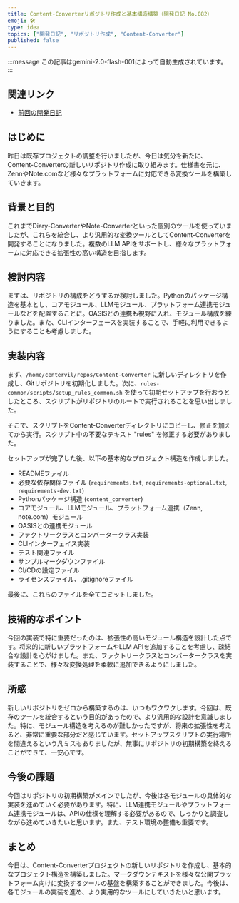 ```yaml
---
title: Content-Converterリポジトリ作成と基本構造構築（開発日記 No.082）
emoji: 🛠️
type: idea
topics: ["開発日記", "リポジトリ作成", "Content-Converter"]
published: false
---
```

:::message
この記事はgemini-2.0-flash-001によって自動生成されています。
:::

## 関連リンク
- [前回の開発日記](https://zenn.dev/centervil/articles/2025-05-21_081_dev-diary)

## はじめに

昨日は既存プロジェクトの調整を行いましたが、今日は気分を新たに、Content-Converterの新しいリポジトリ作成に取り組みます。仕様書を元に、ZennやNote.comなど様々なプラットフォームに対応できる変換ツールを構築していきます。

## 背景と目的

これまでDiary-ConverterやNote-Converterといった個別のツールを使っていましたが、これらを統合し、より汎用的な変換ツールとしてContent-Converterを開発することになりました。複数のLLM APIをサポートし、様々なプラットフォームに対応できる拡張性の高い構造を目指します。

## 検討内容

まずは、リポジトリの構成をどうするか検討しました。Pythonのパッケージ構造を基本とし、コアモジュール、LLMモジュール、プラットフォーム連携モジュールなどを配置することに。OASISとの連携も視野に入れ、モジュール構成を練りました。また、CLIインターフェースを実装することで、手軽に利用できるようにすることも考慮しました。

## 実装内容

まず、`/home/centervil/repos/Content-Converter` に新しいディレクトリを作成し、Gitリポジトリを初期化しました。次に、`rules-common/scripts/setup_rules_common.sh` を使って初期セットアップを行おうとしたところ、スクリプトがリポジトリのルートで実行されることを思い出しました。

そこで、スクリプトをContent-Converterディレクトリにコピーし、修正を加えてから実行。スクリプト中の不要なテキスト "rules" を修正する必要がありました。

セットアップが完了した後、以下の基本的なプロジェクト構造を作成しました。

- READMEファイル
- 必要な依存関係ファイル (`requirements.txt`, `requirements-optional.txt`, `requirements-dev.txt`)
- Pythonパッケージ構造 (`content_converter`)
- コアモジュール、LLMモジュール、プラットフォーム連携（Zenn, note.com）モジュール
- OASISとの連携モジュール
- ファクトリークラスとコンバータークラス実装
- CLIインターフェイス実装
- テスト関連ファイル
- サンプルマークダウンファイル
- CI/CDの設定ファイル
- ライセンスファイル、.gitignoreファイル

最後に、これらのファイルを全てコミットしました。

## 技術的なポイント

今回の実装で特に重要だったのは、拡張性の高いモジュール構造を設計した点です。将来的に新しいプラットフォームやLLM APIを追加することを考慮し、疎結合な設計を心がけました。また、ファクトリークラスとコンバータークラスを実装することで、様々な変換処理を柔軟に追加できるようにしました。

## 所感

新しいリポジトリをゼロから構築するのは、いつもワクワクします。今回は、既存のツールを統合するという目的があったので、より汎用的な設計を意識しました。特に、モジュール構造を考えるのが難しかったですが、将来の拡張性を考えると、非常に重要な部分だと感じています。セットアップスクリプトの実行場所を間違えるという凡ミスもありましたが、無事にリポジトリの初期構築を終えることができて、一安心です。

## 今後の課題

今回はリポジトリの初期構築がメインでしたが、今後は各モジュールの具体的な実装を進めていく必要があります。特に、LLM連携モジュールやプラットフォーム連携モジュールは、APIの仕様を理解する必要があるので、しっかりと調査しながら進めていきたいと思います。また、テスト環境の整備も重要です。

## まとめ

今日は、Content-Converterプロジェクトの新しいリポジトリを作成し、基本的なプロジェクト構造を構築しました。マークダウンテキストを様々な公開プラットフォーム向けに変換するツールの基盤を構築することができました。今後は、各モジュールの実装を進め、より実用的なツールにしていきたいと思います。